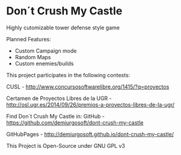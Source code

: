 Don´t Crush My Castle
=====================

Highly cutomizable tower defense style game

Planned Features:
 * Custom Campaign mode
 * Random Maps   
 * Custom enemies/builds   
 

This project participates in the following contests:

CUSL - http://www.concursosoftwarelibre.org/1415/?q=proyectos 

Certamen de Proyectos Libres de la UGR - http://osl.ugr.es/2014/09/26/premios-a-proyectos-libres-de-la-ugr/

Find Don´t Crush My Castle in:
GitHub - https://github.com/demiurgosoft/dont-crush-my-castle

GitHubPages - http://demiurgosoft.github.io/dont-crush-my-castle/


This Project is Open-Source under GNU GPL v3
